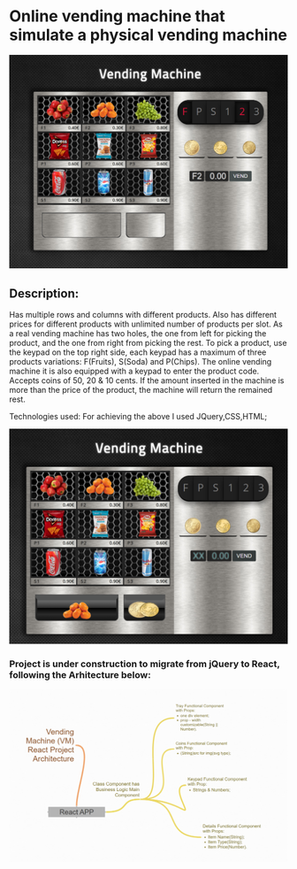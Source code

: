 # Online vending machine that simulate a physical vending machine
![Vending Machine](https://github.com/CosminaP/vending-machine/blob/master/docs/images/M-1.png)

## Description: 
Has multiple rows and columns with different products. Also has different prices for different products with unlimited number of products per slot. As a real vending machine has two holes, the one from left for picking the product, and the one from right from picking the rest. To pick a product, use the keypad on the top right side, each keypad has a maximum of three products variations: F(Fruits), S(Soda)
and P(Chips). The online vending machine it is also equipped with a keypad to enter the product code. Accepts coins of 50, 20 & 10 cents. 
If the amount inserted in the machine is more than the price of the product, the machine will return the remained rest.

Technologies used: For achieving the above I used JQuery,CSS,HTML; 

![Vending Machine](https://github.com/CosminaP/vending-machine/blob/master/docs/images/Machine_1.png)

### Project is under construction to migrate from jQuery to React, following the Arhitecture below:
![Vending Machine](https://github.com/CosminaP/vending-machine/blob/master/docs/images/Project-Architecture.png)
